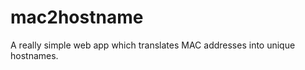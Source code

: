 mac2hostname
============

A really simple web app which translates MAC addresses into unique hostnames.
